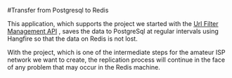 #Transfer from Postgresql to Redis

This application, which supports the project we started with the [Url Filter Management API](https://github.com/mercandev/minimal-api-url-filter-management) , saves the data to PostgreSql at regular intervals using Hangfire so that the data on Redis is not lost.

With the project, which is one of the intermediate steps for the amateur ISP network we want to create, the replication process will continue in the face of any problem that may occur in the Redis machine.

